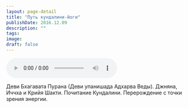 ```yaml
---
layout: page-detail
title: "Путь кундалини-йоги"
publishDate: 2016.12.09
description: ""
tags:
image:
draft: false
---
```


<audio title="2016.12.09 - Путь кундалини-йоги.mp3" src="/upload/iblock/dec/dece50b55f13f3fdc9a132d719c860ed.mp3" controls=""></audio>

 Деви Бхагавата Пурана (Деви упанишада Адхарва Веды). Джняна, Иччха и Крийя Шакти. Почитание Кундалини. Перерождение с точки зрения энергии. 

  
